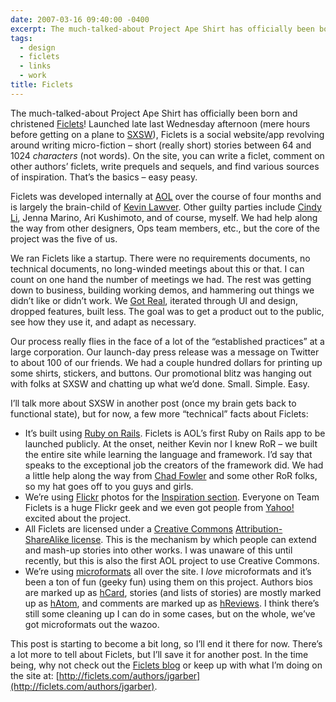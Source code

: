 ```yaml
---
date: 2007-03-16 09:40:00 -0400
excerpt: The much-talked-about Project Ape Shirt has officially been born and christened Ficlets!
tags:
  - design
  - ficlets
  - links
  - work
title: Ficlets
---
```


The much-talked-about Project Ape Shirt has officially been born and christened [Ficlets](http://ficlets.com/)! Launched late last Wednesday afternoon (mere hours before getting on a plane to [SXSW](http://2007.sxsw.com/)), Ficlets is a social website/app revolving around writing micro-fiction – short (really short) stories between 64 and 1024 _characters_ (not words). On the site, you can write a ficlet, comment on other authors’ ficlets, write prequels and sequels, and find various sources of inspiration. That’s the basics – easy peasy.

Ficlets was developed internally at [AOL](http://www.aol.com/) over the course of four months and is largely the brain-child of [Kevin Lawver](http://lawver.net/). Other guilty parties include [Cindy Li](http://cindyli.com/), Jenna Marino, Ari Kushimoto, and of course, myself. We had help along the way from other designers, Ops team members, etc., but the core of the project was the five of us.

We ran Ficlets like a startup. There were no requirements documents, no technical documents, no long-winded meetings about this or that. I can count on one hand the number of meetings we had. The rest was getting down to business, building working demos, and hammering out things we didn’t like or didn’t work. We [Got Real](http://gettingreal.37signals.com/), iterated through UI and design, dropped features, built less. The goal was to get a product out to the public, see how they use it, and adapt as necessary.

Our process really flies in the face of a lot of the “established practices” at a large corporation. Our launch-day press release was a message on Twitter to about 100 of our friends. We had a couple hundred dollars for printing up some shirts, stickers, and buttons. Our promotional blitz was hanging out with folks at SXSW and chatting up what we’d done. Small. Simple. Easy.

I’ll talk more about SXSW in another post (once my brain gets back to functional state), but for now, a few more “technical” facts about Ficlets:

- It’s built using [Ruby on Rails](http://rubyonrails.org/). Ficlets is AOL’s first Ruby on Rails app to be launched publicly. At the onset, neither Kevin nor I knew RoR – we built the entire site while learning the language and framework. I’d say that speaks to the exceptional job the creators of the framework did. We had a little help along the way from [Chad Fowler](http://chadfowler.com/) and some other RoR folks, so my hat goes off to you guys and girls.
- We’re using [Flickr](http://flickr.com/) photos for the [Inspiration section](http://ficlets.com/inspiration/). Everyone on Team Ficlets is a huge Flickr geek and we even got people from [Yahoo!](http://yahoo.com/) excited about the project.
- All Ficlets are licensed under a [Creative Commons](http://creativecommons.org/) [Attribution-ShareAlike license](http://creativecommons.org/licenses/by-sa/2.5/). This is the mechanism by which people can extend and mash-up stories into other works. I was unaware of this until recently, but this is also the first AOL project to use Creative Commons.
- We’re using [microformats](http://microformats.org/) all over the site. I _love_ microformats and it’s been a ton of fun (geeky fun) using them on this project. Authors bios are marked up as [hCard](http://microformats.org/wiki/hcard), stories (and lists of stories) are mostly marked up as [hAtom](http://microformats.org/wiki/hatom), and comments are marked up as [hReviews](http://microformats.org/wiki/hreview). I think there’s still some cleaning up I can do in some cases, but on the whole, we’ve got microformats out the wazoo.

This post is starting to become a bit long, so I’ll end it there for now. There’s a lot more to tell about Ficlets, but I’ll save it for another post. In the time being, why not check out the [Ficlets blog](http://ficlets.com/blog/) or keep up with what I’m doing on the site at: [http://ficlets.com/authors/jgarber](http://ficlets.com/authors/jgarber).